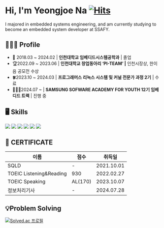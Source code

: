 # Hi, I'm Yeongjoe Na [![Hits](https://hits.seeyoufarm.com/api/count/incr/badge.svg?url=https%3A%2F%2Fgithub.com%2FTaebee00&count_bg=%2379C83D&title_bg=%23555555&icon=&icon_color=%23E7E7E7&title=hits&edge_flat=false)](https://hits.seeyoufarm.com)
I majored in embedded systems engineering, and am currently studying to become an embedded system developer at SSAFY.

## 🙋🏻‍♂️ Profile
- 🏫 2018.03 ~ 2024.02 | **인천대학교 임베디드시스템공학과** | 졸업
- 🏆2022.09 ~ 2023.06 | **인천대학교 창업동아리 ‘PI-TEAM’ |** 인천시장상, 한이음 공모전 수상
- 🍀2023.10 ~ 2024.03 | **프로그래머스 리눅스 시스템 및 커널 전문가 과정 2기** | 수료 
- 🙋🏻‍♂️2024.07 ~ | **SAMSUNG SOFWARE ACADEMY FOR YOUTH 12기 임베디드 트랙** |  진행 중

## 🖥️ Skills
<img src="https://img.shields.io/badge/C-A8B9CC?style=for-the-badge&logo=C&logoColor=white"> <img src="https://img.shields.io/badge/C++-00599C?style=for-the-badge&logo=C++&logoColor=white"> <img src="https://img.shields.io/badge/C sharp-239120?style=for-the-badge&logo=Csharp&logoColor=white"> <img src="https://img.shields.io/badge/Python-3776AB?style=for-the-badge&logo=Python&logoColor=white"> <img src="https://img.shields.io/badge/Linux-FCC624?style=for-the-badge&logo=Linux&logoColor=white"> <img src="https://img.shields.io/badge/MySQL-4479A1?style=for-the-badge&logo=MySQL&logoColor=white">

## 💯 CERTIFICATE
|이름|점수|취득일|
|------|---|---|
|SQLD|-|2021.10.01|
|TOEIC Listening&Reading|930|2022.02.27|
|TOEIC Speaking|AL(170)|2023.10.07|
|정보처리기사|-|2024.07.28|

## 💡Problem Solving
[![Solved.ac 프로필](http://mazassumnida.wtf/api/generate_badge?boj=taebee00)](https://solved.ac/taebee00)
